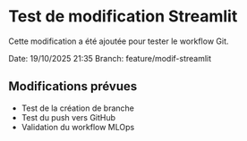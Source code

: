 ﻿# Test de modification Streamlit

Cette modification a été ajoutée pour tester le workflow Git.

Date: 19/10/2025 21:35
Branch: feature/modif-streamlit

## Modifications prévues
- Test de la création de branche
- Test du push vers GitHub
- Validation du workflow MLOps
